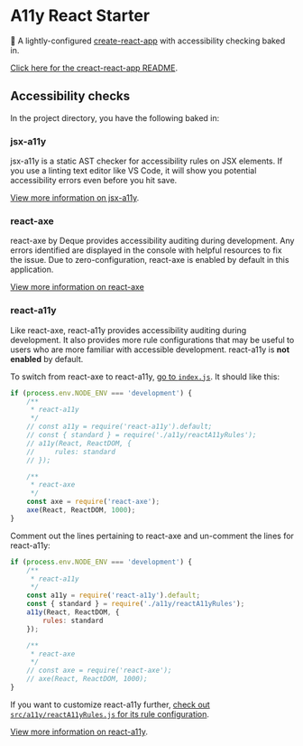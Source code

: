 # A11y React Starter

💫 A lightly-configured [create-react-app](https://github.com/facebook/create-react-app) with accessibility checking baked in.

[Click here for the creact-react-app README](./CRA-README.md).

## Accessibility checks

In the project directory, you have the following baked in:

### jsx-a11y

jsx-a11y is a static AST checker for accessibility rules on JSX elements. If you use a linting text editor like VS Code, it will show you potential accessibility errors even before you hit save.

[View more information on jsx-a11y](https://github.com/evcohen/eslint-plugin-jsx-a11y).

### react-axe

react-axe by Deque provides accessibility auditing during development. Any errors identified are displayed in the console with helpful resources to fix the issue. Due to zero-configuration, react-axe is enabled by default in this application.

[View more information on react-axe](https://github.com/dequelabs/react-axe)

### react-a11y

Like react-axe, react-a11y provides accessibility auditing during development. It also provides more rule configurations that may be useful to users who are more familiar with accessible development. react-a11y is **not enabled** by default.

To switch from react-axe to react-a11y, [go to `index.js`](./src/index.js). It should like this:

```jsx
if (process.env.NODE_ENV === 'development') {
    /**
     * react-a11y
     */
    // const a11y = require('react-a11y').default;
    // const { standard } = require('./a11y/reactA11yRules');
    // a11y(React, ReactDOM, {
    //     rules: standard
    // });

    /**
     * react-axe
     */
    const axe = require('react-axe');
    axe(React, ReactDOM, 1000);
}
```
Comment out the lines pertaining to react-axe and un-comment the lines for react-a11y:

```jsx
if (process.env.NODE_ENV === 'development') {
    /**
     * react-a11y
     */
    const a11y = require('react-a11y').default;
    const { standard } = require('./a11y/reactA11yRules');
    a11y(React, ReactDOM, {
        rules: standard
    });

    /**
     * react-axe
     */
    // const axe = require('react-axe');
    // axe(React, ReactDOM, 1000);
}
```

If you want to customize react-a11y further, [check out `src/a11y/reactA11yRules.js` for its rule configuration](./src/a11y/reactA11yRules.js).

[View more information on react-a11y](https://github.com/reactjs/react-a11y/tree/master/docs/rules).

